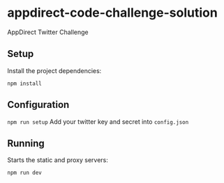 # appdirect-code-challenge-solution

AppDirect Twitter Challenge

## Setup

Install the project dependencies:

`npm install`

## Configuration

`npm run setup`
Add your twitter key and secret into `config.json`

## Running

Starts the static and proxy servers:

`npm run dev`

